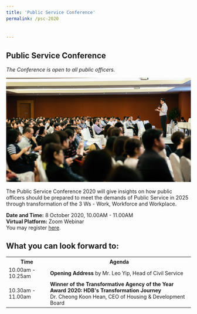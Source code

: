 ```yaml
---
title: 'Public Service Conference'
permalink: /psc-2020


---
```



## Public Service Conference
*The Conference is open to all public officers.* <br>

![Events](/images/psc2020.png)


The Public Service Conference 2020 will give insights on how public officers should be prepared to meet the demands of Public Service in 2025 through transformation of the 3 Ws - Work, Workforce and Workplace.

**Date and Time:** 8 October 2020, 10.00AM - 11.00AM <br>
**Virtual Platform:** Zoom Webinar <br>
You may register <a href="https://gems.gevme.com/public-service-week-22695027">here</a>.<br> 
  

## What you can look forward to:
<table>
  <tr>
    <th>Time</th>
    <th>Agenda</th>
  </tr>
  <tr>
    <td>10.00am - 10.25am</td>
    <td><b>Opening Address</b> by Mr. Leo Yip, Head of Civil Service</td>
  </tr>
  <tr>
    <td>10.30am - 11.00am</td>
    <td><b>Winner of the Transformative Agency of the Year Award 2020: HDB's Transformation Journey</b><br>
      Dr. Cheong Koon Hean, CEO of Housing & Development Board </td>
  </tr>
</table>

<!-- | 10.00AM - 10.25AM | **Opening Address**   |Leo Yip, Head of Civil Service |
|--|--|--|
| 10.30AM - 11.00AM | **Winner of the Transformative Agency of the Year Award 2020: HDB's Transformation Journey** |Dr Cheong Koon Hean, CEO of Housing & Development Board | -->
